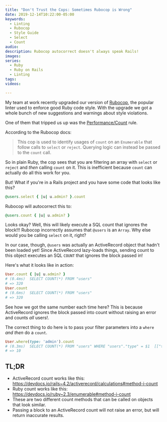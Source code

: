 ```yaml
---
title: "Don't Trust the Cops: Sometimes Rubocop is Wrong"
date: 2019-12-14T10:22:00-05:00
keywords:
  - Linting
  - Rubocop
  - Style Guide
  - Select
  - Count
audio:
description: Rubocop autocorrect doesn't always speak Rails!
images:
series:
  - Ruby
  - Ruby on Rails
  - Linting
tags:
videos:

---
```


My team at work recently upgraded our version of [Rubocop](https://github.com/rubocop-hq/rubocop), the popular linter
used to enforce good Ruby code style. With the upgrade we got a whole bunch of new suggestions and warnings about style
violations.

One of them that tripped us up was the
[Performance/Count](https://github.com/rubocop-hq/rubocop-performance/blob/master/lib/rubocop/cop/performance/count.rb)
rule.

According to the Rubocop docs:

> This cop is used to identify usages of `count` on an `Enumerable` that follow calls to `select` or `reject`. Querying
logic can instead be passed to the `count` call.

So in plain Ruby, the cop sees that you are filtering an array with `select` or `reject` and _then_ calling `count` on
it. This is inefficient because `count` can actually do all this work for you.

But! What if you're in a Rails project and you have some code that looks like this?

```ruby
@users.select { |u| u.admin? }.count
```

Rubocop will autocorrect this to:

```ruby
@users.count { |u| u.admin? }
```

Looks okay? Well, this will likely execute a SQL count that ignores the block!!! Rubocop incorrectly assumes that
`@users` is an `Array`. Why else would you be calling `select` on it, right?

In our case, though, `@users` was actually an ActiveRecord object that hadn't been loaded yet! Since ActiveRecord
lazy-loads things, sending count to this object executes an SQL `COUNT` that ignores the block passed in!

Here's what it looks like in action:

```ruby
User.count { |u| u.admin? }
# (0.4ms)  SELECT COUNT(*) FROM "users"
# => 320
User.count
# (0.6ms)  SELECT COUNT(*) FROM "users"
# => 320
```

See how we got the same number each time here? This is because ActiveRecord ignores the block passed into count without
raising an error and counts _all_ users!.

The correct thing to do here is to pass your filter parameters into a `where` _and then_ do a `count`.

```ruby
User.where(type: 'admin').count
# (0.3ms)  SELECT COUNT(*) FROM "users" WHERE "users"."type" = $1  [["type", "Admin"]]
# => 10
```

## TL;DR
* ActiveRecord count works like this: https://devdocs.io/rails~4.2/activerecord/calculations#method-i-count
* Ruby count works like this: https://devdocs.io/ruby~2.3/enumerable#method-i-count
* These are two different count methods that can be called on objects that look similar.
* Passing a block to an ActiveRecord count will not raise an error, but will return inaccurate results.
